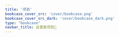 ```yaml
---
title: '项目'
bookcase_cover_src: 'cover/bookcase.png'
bookcase_cover_src_dark: 'cover/bookcase_dark.png'
type: "bookcase"
navbar_title: 这里是项目💼
---
```

